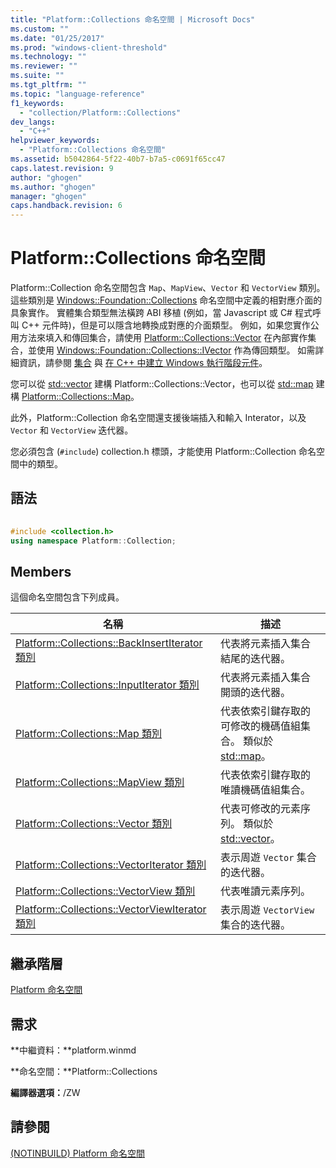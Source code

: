 ```yaml
---
title: "Platform::Collections 命名空間 | Microsoft Docs"
ms.custom: ""
ms.date: "01/25/2017"
ms.prod: "windows-client-threshold"
ms.technology: ""
ms.reviewer: ""
ms.suite: ""
ms.tgt_pltfrm: ""
ms.topic: "language-reference"
f1_keywords: 
  - "collection/Platform::Collections"
dev_langs: 
  - "C++"
helpviewer_keywords: 
  - "Platform::Collections 命名空間"
ms.assetid: b5042864-5f22-40b7-b7a5-c0691f65cc47
caps.latest.revision: 9
author: "ghogen"
ms.author: "ghogen"
manager: "ghogen"
caps.handback.revision: 6
---
```

# Platform::Collections 命名空間
Platform::Collection 命名空間包含 `Map`、`MapView`、`Vector` 和 `VectorView` 類別。 這些類別是 [Windows::Foundation::Collections](http://go.microsoft.com/fwlink/p/?LinkId=262645) 命名空間中定義的相對應介面的具象實作。 實體集合類型無法橫跨 ABI 移植 \(例如，當 Javascript 或 C\# 程式呼叫 C\+\+ 元件時\)，但是可以隱含地轉換成對應的介面類型。 例如，如果您實作公用方法來填入和傳回集合，請使用 [Platform::Collections::Vector](../cppcx/platform-collections-vector-class.md) 在內部實作集合，並使用 [Windows::Foundation::Collections::IVector](http://go.microsoft.com/fwlink/p/?LinkId=262410) 作為傳回類型。 如需詳細資訊，請參閱 [集合](../cppcx/collections-c-cx.md) 與 [在 C\+\+ 中建立 Windows 執行階段元件](http://msdn.microsoft.com/library/5b7251e6-4271-4f13-af80-c1cf5b1489bf)。  
  
 您可以從 [std::vector](../Topic/vector%20Class%201.md) 建構 Platform::Collections::Vector，也可以從 [std::map](../cppcx/platform-collections-map-class.md) 建構 [Platform::Collections::Map](../standard-library/map-class.md)。  
  
 此外，Platform::Collection 命名空間還支援後端插入和輸入 Interator，以及 `Vector` 和 `VectorView` 迭代器。  
  
 您必須包含 \(`#include`\) collection.h 標頭，才能使用 Platform::Collection 命名空間中的類型。  
  
## 語法  
  
```cpp  
  
#include <collection.h>  
using namespace Platform::Collection;  
```  
  
## Members  
 這個命名空間包含下列成員。  
  
|名稱|描述|  
|--------|--------|  
|[Platform::Collections::BackInsertIterator 類別](../cppcx/platform-collections-backinsertiterator-class.md)|代表將元素插入集合結尾的迭代器。|  
|[Platform::Collections::InputIterator 類別](../cppcx/platform-collections-inputiterator-class.md)|代表將元素插入集合開頭的迭代器。|  
|[Platform::Collections::Map 類別](../cppcx/platform-collections-map-class.md)|代表依索引鍵存取的可修改的機碼值組集合。 類似於 [std::map](../standard-library/map-class.md)。|  
|[Platform::Collections::MapView 類別](../cppcx/platform-collections-mapview-class.md)|代表依索引鍵存取的唯讀機碼值組集合。|  
|[Platform::Collections::Vector 類別](../cppcx/platform-collections-vector-class.md)|代表可修改的元素序列。 類似於 [std::vector](../Topic/vector%20Class%201.md)。|  
|[Platform::Collections::VectorIterator 類別](../cppcx/platform-collections-vectoriterator-class.md)|表示周遊 `Vector` 集合的迭代器。|  
|[Platform::Collections::VectorView 類別](../cppcx/platform-collections-vectorview-class.md)|代表唯讀元素序列。|  
|[Platform::Collections::VectorViewIterator 類別](../cppcx/platform-collections-vectorviewiterator-class.md)|表示周遊 `VectorView` 集合的迭代器。|  
  
## 繼承階層  
 [Platform 命名空間](../cppcx/platform-namespace-c-cx.md)  
  
## 需求  
 **中繼資料：**platform.winmd  
  
 **命名空間：**Platform::Collections  
  
 **編譯器選項：**\/ZW  
  
## 請參閱  
 [\(NOTINBUILD\) Platform 命名空間](http://msdn.microsoft.com/zh-tw/f3ce3eab-028c-4204-ba9f-9ab8af17c8c4)